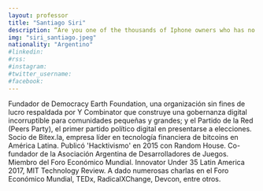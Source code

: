 ```yaml
---
layout: professor
title: "Santiago Siri"
description: “Are you one of the thousands of Iphone owners who has no idea that they can get free games for their Iphone? It’s pretty cool“
img: "siri_santiago.jpeg"
nationality: "Argentino"
#linkedin:
#rss:
#instagram:
#twitter_username:
#facebook:  
---
```



Fundador de Democracy Earth Foundation, una organización sin fines de lucro respaldada por Y Combinator que construye una gobernanza digital incorruptible para comunidades pequeñas y grandes; y el Partido de la Red (Peers Party), el primer partido político digital en presentarse a elecciones. Socio de Bitex.la, empresa líder en tecnología financiera de bitcoins en América Latina. Publicó 'Hacktivismo' en 2015 con Random House. Co- fundador de la Asociación Argentina de Desarrolladores de Juegos. Miembro del Foro Económico Mundial. Innovator Under 35 Latin America 2017, MIT Technology Review. A dado numerosas charlas en el Foro Económico Mundial, TEDx, RadicalXChange, Devcon, entre otros.
